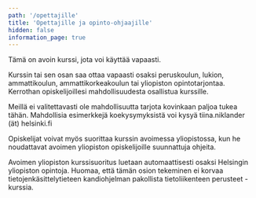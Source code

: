```yaml
---
path: '/opettajille'
title: 'Opettajille ja opinto-ohjaajille'
hidden: false
information_page: true
---
```


Tämä on avoin kurssi, jota voi käyttää vapaasti. 

Kurssin tai sen osan saa ottaa vapaasti osaksi peruskoulun, lukion, ammattikoulun, ammattikorkeakoulun tai yliopiston opintotarjontaa. Kerrothan opiskelijoillesi mahdollisuudesta osallistua kurssille.

Meillä ei valitettavasti ole mahdollisuutta tarjota kovinkaan paljoa tukea tähän. Mahdollisia esimerkkejä koekysymyksistä voi kysyä tiina.niklander (ät) helsinki.fi

Opiskelijat voivat myös suorittaa kurssin avoimessa yliopistossa, kun he noudattavat avoimen yliopiston opiskelijoille suunnattuja ohjeita.

Avoimen yliopiston kurssisuoritus luetaan automaattisesti osaksi Helsingin yliopiston opintoja. Huomaa, että tämän osion tekeminen ei korvaa tietojenkäsittelytieteen kandiohjelman pakollista tietoliikenteen perusteet -kurssia.
